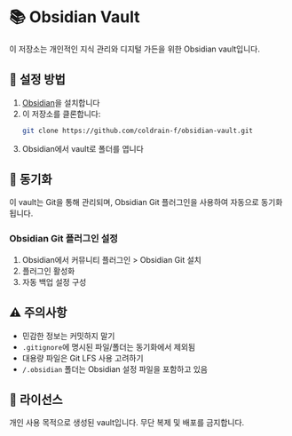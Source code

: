 # 📚 Obsidian Vault

이 저장소는 개인적인 지식 관리와 디지털 가든을 위한 Obsidian vault입니다. 

## 🔧 설정 방법

1. [Obsidian](https://obsidian.md/)을 설치합니다
2. 이 저장소를 클론합니다:
   ```bash
   git clone https://github.com/coldrain-f/obsidian-vault.git
   ```
3. Obsidian에서 vault로 폴더를 엽니다

## 🔄 동기화

이 vault는 Git을 통해 관리되며, Obsidian Git 플러그인을 사용하여 자동으로 동기화됩니다.

### Obsidian Git 플러그인 설정
1. Obsidian에서 커뮤니티 플러그인 > Obsidian Git 설치
2. 플러그인 활성화
3. 자동 백업 설정 구성

## ⚠️ 주의사항

- 민감한 정보는 커밋하지 말기
- `.gitignore`에 명시된 파일/폴더는 동기화에서 제외됨
- 대용량 파일은 Git LFS 사용 고려하기
- `/.obsidian` 폴더는 Obsidian 설정 파일을 포함하고 있음

## 📝 라이선스

개인 사용 목적으로 생성된 vault입니다. 무단 복제 및 배포를 금지합니다.
